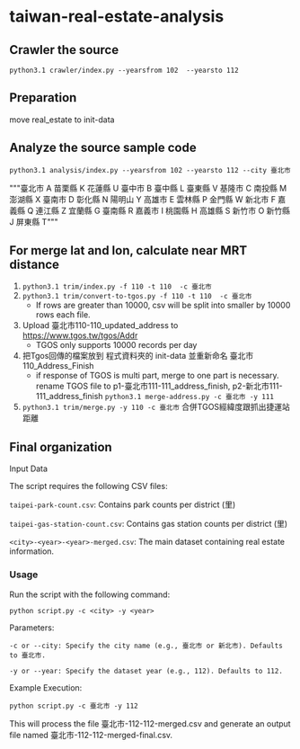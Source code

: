 # taiwan-real-estate-analysis

## Crawler the source

`python3.1 crawler/index.py --yearsfrom 102  --yearsto 112`

## Preparation

move real_estate to init-data

## Analyze the source sample code

`python3.1 analysis/index.py --yearsfrom 102 --yearsto 112 --city 臺北市`

"""臺北市 A 苗栗縣 K 花蓮縣 U
臺中市 B 臺中縣 L 臺東縣 V
基隆市 C 南投縣 M 澎湖縣 X
臺南市 D 彰化縣 N 陽明山 Y
高雄市 E 雲林縣 P 金門縣 W
新北市 F 嘉義縣 Q 連江縣 Z
宜蘭縣 G 臺南縣 R 嘉義市 I
桃園縣 H 高雄縣 S 新竹市 O
新竹縣 J 屏東縣 T"""

## For merge lat and lon, calculate near MRT distance

1. `python3.1 trim/index.py -f 110 -t 110  -c 臺北市`
2. `python3.1 trim/convert-to-tgos.py -f 110 -t 110  -c 臺北市`
    - If rows are greater than 10000, csv will be split into smaller by 10000 rows each file.
3.  Upload 臺北市110-110_updated_address to https://www.tgos.tw/tgos/Addr
    - TGOS only supports 10000 records per day
4.  把Tgos回傳的檔案放到 程式資料夾的 init-data 並重新命名 臺北市110_Address_Finish
    -  if response of TGOS is multi part, merge to one part is necessary. rename TGOS file to p1-臺北市111-111_address_finish, p2-新北市111-111_address_finish `python3.1 merge-address.py -c 臺北市 -y 111`
5. `python3.1 trim/merge.py -y 110 -c 臺北市` 合併TGOS經緯度跟抓出捷運站距離


## Final organization
Input Data

The script requires the following CSV files:

`taipei-park-count.csv`: Contains park counts per district (里)

`taipei-gas-station-count.csv`: Contains gas station counts per district (里)

`<city>-<year>-<year>-merged.csv`: The main dataset containing real estate information.

### Usage

Run the script with the following command:

`python script.py -c <city> -y <year>`

Parameters:

`-c or --city: Specify the city name (e.g., 臺北市 or 新北市). Defaults to 臺北市.`

`-y or --year: Specify the dataset year (e.g., 112). Defaults to 112.`

Example Execution:

`python script.py -c 臺北市 -y 112`

This will process the file 臺北市-112-112-merged.csv and generate an output file named 臺北市-112-112-merged-final.csv.
